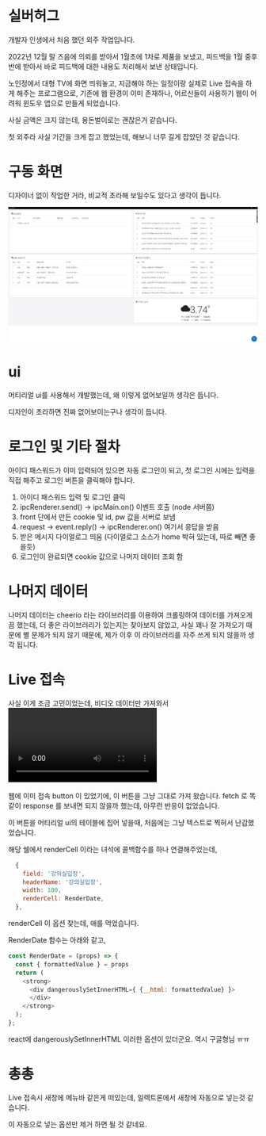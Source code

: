 # 실버허그

개발자 인생에서 처음 했던 외주 작업입니다.

2022년 12월 말 즈음에 의뢰를 받아서 1월초에 1차로 제품을 보냈고,
피드백을 1월 중후반에 받아서 바로 피드백에 대한 내용도 처리해서 보낸 상태입니다.

노인정에서 대형 TV에 화면 띄워놓고, 지금해야 하는 일정이랑 실제로 Live 접속을 하게 해주는 프로그램으로,
기존에 웹 환경이 이미 존재하나, 어르신들이 사용하기 웹이 어려워 윈도우 앱으로 만들게 되었습니다.

사실 금액은 크지 않는데, 용돈벌이로는 괜찮은거 같습니다.

첫 외주라 사실 기간을 크게 잡고 했었는데, 해보니 너무 길게 잡았던 것 같습니다.

# 구동 화면

디자이너 없이 작업한 거라, 비교적 초라해 보일수도 있다고 생각이 듭니다.

![화면 캡쳐](./resources/화면%20캡쳐.png)

# ui

머티리얼 ui를 사용해서 개발했는데, 왜 이렇게 없어보일까 생각은 듭니다.

디자인이 초라하면 진짜 없어보이는구나 생각이 듭니다.

# 로그인 및 기타 절차

아이디 패스워드가 이미 입력되어 있으면 자동 로그인이 되고,
첫 로그인 시에는 입력을 직접 해주고 로그인 버튼을 클릭해야 합니다.

1. 아이디 패스워드 입력 및 로그인 클릭
2. ipcRenderer.send() -> ipcMain.on() 이벤트 호출 (node 서버쯤)
3. front 단에서 만든 cookie 및 id, pw 값을 서버로 보냄
4. request -> event.reply() -> ipcRenderer.on() 여기서 응답을 받음
5. 받은 메시지 다이얼로그 띄움 (다이얼로그 소스가 home 박혀 있는데, 따로 빼면 좋을듯)
6. 로그인이 완료되면 cookie 값으로 나머지 데이터 조회 함

# 나머지 데이터

나머지 데이터는 cheerio 라는 라이브러리를 이용하여 크롤링하여 데이터를 가져오게끔 했는데,
더 좋은 라이브러리가 있는지는 찾아보지 않았고, 사실
꽤나 잘 가져오기 때문에 별 문제가 되지 않기 때문에, 제가 이후 이 라이브러리를 자주 쓰게 되지 않을까 생각 됩니다.

# Live 접속

사실 이게 조금 고민이었는데, 비디오 데이터만 가져와서
<video /> 로 출력하면 되지 않나 생각했는데, 그냥 Live 접속을 해야 했습니다.

웹에 이미 접속 button 이 있었기에, 이 버튼을 그냥 그대로 가져 왔습니다.
fetch 로 똑같이 response 를 보내면 되지 않을까 했는데, 아무런 반응이 없었습니다.

이 버튼을 머티리얼 ui의 테이블에 집어 넣을때, 처음에는 그냥 텍스트로 찍혀서 난감했었습니다.

해당 쉘에서 renderCell 이라는 녀석에 콜백함수를 하나 연결해주었는데,
```javascript
  {
    field: '강의실입장',
    headerName: '강의실입장',
    width: 100,
    renderCell: RenderDate,
  },
```

renderCell 이 옵션 찾는데, 애를 먹었습니다.

RenderDate 함수는 아래와 같고,
```javascript
const RenderDate = (props) => {
  const { formattedValue } = props
  return (
    <strong>
      <div dangerouslySetInnerHTML={ {__html: formattedValue} }>
      </div>
    </strong>
  );
};
```

react에 dangerouslySetInnerHTML 이러한 옵션이 있더군요.
역시 구글형님 ㅠㅠ

# 총총

Live 접속시 새창에 메뉴바 같은게 떠있는데, 일렉트론에서 새창에 자동으로 넣는것 같습니다.

이 자동으로 넣는 옵션만 제거 하면 될 것 같네요.